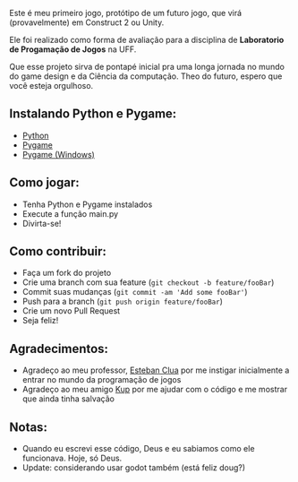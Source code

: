 Este é meu primeiro jogo, protótipo de um futuro jogo,
que virá (provavelmente) em Construct 2 ou Unity. 

Ele foi realizado como forma de avaliação para a disciplina
de **Laboratorio de Progamação de Jogos** na UFF. 

Que esse projeto sirva de pontapé inicial pra uma longa jornada no mundo do game design e da Ciência da computação. Theo do futuro, espero que você esteja orgulhoso.

## Instalando Python e Pygame:
- [Python](https://www.python.org/downloads/)
- [Pygame](https://www.pygame.org/wiki/GettingStarted)
- [Pygame (Windows)](https://www.youtube.com/watch?v=AdUZArA-kZw)

## Como jogar: 
- Tenha Python e Pygame instalados
- Execute a função main.py
- Divirta-se!

## Como contribuir:
- Faça um fork do projeto
- Crie uma branch com sua feature (`git checkout -b feature/fooBar`)
- Commit suas mudanças (`git commit -am 'Add some fooBar'`)
- Push para a branch (`git push origin feature/fooBar`)
- Crie um novo Pull Request
- Seja feliz!

## Agradecimentos:
- Agradeço ao meu professor, [Esteban Clua](http://www.ic.uff.br/index.php/pt/pessoas/168-docente?docente=22)
por me instigar inicialmente a entrar no mundo da programação de jogos
- Agradeço ao meu amigo [Kup](https://github.com/kupkovski) por me ajudar com o código
e me mostrar que ainda tinha salvação


## Notas:
 - Quando eu escrevi esse código, Deus e eu sabiamos como ele funcionava. Hoje, só Deus.
 - Update: considerando usar godot também (está feliz doug?)
